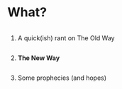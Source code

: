 # What?

<ol>
  <li><p>A quick(ish) rant on The Old Way</p></li>
  <li><p class="fancy-highlight"><strong>The New Way</strong></p></li>
  <li><p>Some prophecies (and hopes)</p></li>
</ol>

<!-- ./components/SelfPromo.vue -->
<SelfPromo />

<style>
  p {
    display: inline-block;
  }
</style>

<!--
Some comment
-->
